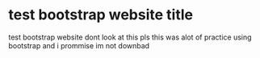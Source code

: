 # test bootstrap website title
 test bootstrap website
dont look at this pls this was alot of practice using bootstrap and i prommise im not downbad
